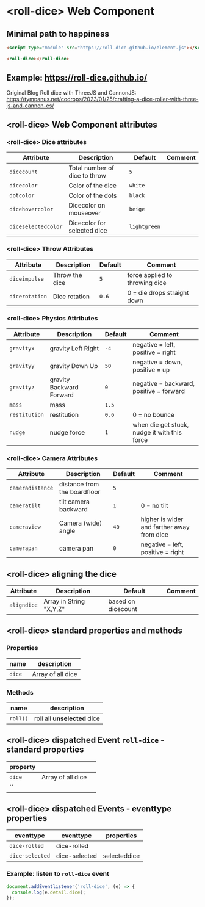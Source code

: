 # &lt;roll-dice> Web Component

## Minimal path to happiness

```html
<script type="module" src="https://roll-dice.github.io/element.js"></script>

<roll-dice></roll-dice>
```

## Example: https://roll-dice.github.io/


Original Blog Roll dice with ThreeJS and CannonJS:  
https://tympanus.net/codrops/2023/01/25/crafting-a-dice-roller-with-three-js-and-cannon-es/

## &lt;roll-dice> Web Component attributes

### &lt;roll-dice> Dice attributes
| Attribute | Description | Default | Comment |
| --- | --- | --- | --- |
| `dicecount` | Total number of dice to throw | `5` |
| `dicecolor` | Color of the dice | `white` |
| `dotcolor` | Color of the dots | `black` |
| `dicehovercolor` | Dicecolor on mouseover | `beige` |
| `diceselectedcolor` | Dicecolor for selected dice | `lightgreen` |
### &lt;roll-dice> Throw Attributes

| Attribute | Description | Default | Comment |
| --- | --- | --- | --- |
| `diceimpulse` | Throw the dice | `5` | force applied to throwing dice |
| `dicerotation` | Dice rotation | `0.6` | 0 = die drops straight down |

### &lt;roll-dice> Physics Attributes
| Attribute | Description | Default | Comment |
| --- | --- | --- | --- |
| `gravityx` | gravity Left Right | `-4` | negative = left, positive = right |
| `gravityy` | gravity Down Up | `50` | negative = down, positive = up |
| `gravityz` | gravity Backward Forward| `0` | negative = backward, positive = forward |
| `mass` | mass | `1.5` | |
| `restitution` | restitution | `0.6` | 0 = no bounce |
| `nudge` | nudge force | `1` | when die get stuck, nudge it with this force |


### &lt;roll-dice> Camera Attributes

| Attribute | Description | Default | Comment |
| --- | --- | --- | --- |
| `cameradistance` | distance from the boardfloor | `5` |
| `cameratilt` | tilt camera backward | `1` | 0 = no tilt |
| `cameraview` | Camera (wide) angle | `40` | higher is wider and farther away from dice
| `camerapan` | camera pan | `0` | negative = left, positive = right

## &lt;roll-dice> aligning the dice

| Attribute | Description | Default | Comment |
| --- | --- | --- | --- |
| `aligndice` | Array in String "X,Y,Z" | based on dicecount |

## &lt;roll-dice> standard properties and methods

### Properties

| name | description |  
| --- | --- |
| `dice` | Array of all dice |

### Methods

| name | description |  
| --- | --- |
| `roll()` | roll all **unselected** dice |
## &lt;roll-dice> dispatched Event ``roll-dice`` - standard properties

| property | |  |
| --- | --- | --- |
| `dice` | Array of all dice |
| `` |  |

## &lt;roll-dice> dispatched Events - eventtype properties

| eventtype | eventtype | properties |
| --- | --- | --- |
| `dice-rolled` | dice-rolled |  |
| `dice-selected` | dice-selected | selecteddice |

### Example: listen to ``roll-dice`` event

````javascript
document.addEventlistener('roll-dice', (e) => {
  console.log(e.detail.dice);
});
````


